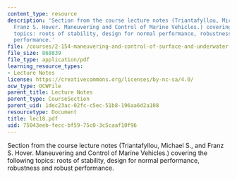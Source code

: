 ```yaml
---
content_type: resource
description: 'Section from the course lecture notes (Triantafyllou, Michael S., and
  Franz S. Hover. Maneuvering and Control of Marine Vehicles.) covering the following
  topics: roots of stability, design for normal performance, robustness and robust
  performance.'
file: /courses/2-154-maneuvering-and-control-of-surface-and-underwater-vehicles-13-49-fall-2004/75043eebfeccbf5975c03c5caaf10f96_lec18.pdf
file_size: 868839
file_type: application/pdf
learning_resource_types:
- Lecture Notes
license: https://creativecommons.org/licenses/by-nc-sa/4.0/
ocw_type: OCWFile
parent_title: Lecture Notes
parent_type: CourseSection
parent_uid: 1dec23ac-02fc-c5ec-51b8-196aa6d2a108
resourcetype: Document
title: lec18.pdf
uid: 75043eeb-fecc-bf59-75c0-3c5caaf10f96
---
```

Section from the course lecture notes (Triantafyllou, Michael S., and Franz S. Hover. Maneuvering and Control of Marine Vehicles.) covering the following topics: roots of stability, design for normal performance, robustness and robust performance.